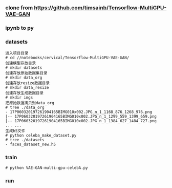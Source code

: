 ### clone from https://github.com/timsainb/Tensorflow-MultiGPU-VAE-GAN

### ipynb to py

### datasets
```
进入项目目录
# cd //notebooks/cervical/Tensorflow-MultiGPU-VAE-GAN/
创建模型存放目录
# mkdir datasets
创建存放原始数据集目录
# mkdir data_org
创建存放resize数据目录
# mkdir data_resize
创建存放生成数据目录
# mkdir imgs
把原始数据拷贝到data_org
# tree ./data_org
- 17P060320197261904165BIMG010x002.JPG_n_1_1168_876_1268_976.png
|-- 17P060320197261904165BIMG010x002.JPG_n_1_1299_559_1399_659.png
|-- 17P060320197261904165BIMG010x002.JPG_n_1_1384_627_1484_727.png
... ...
生成h5文件
# python celeba_make_dataset.py
# tree ./datasets
- faces_dataset_new.h5
```
### train
```
# python VAE-GAN-multi-gpu-celebA.py
```
### run

